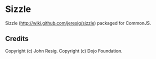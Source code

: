 Sizzle
======

Sizzle (http://wiki.github.com/jeresig/sizzle) packaged for CommonJS.


Credits
-------

Copyright (c) John Resig.
Copyright (c) Dojo Foundation.
